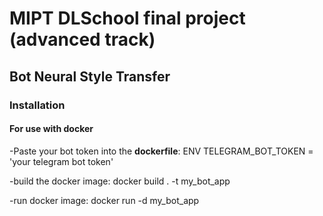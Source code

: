 # MIPT DLSchool final project (advanced track) #

## Bot  Neural Style Transfer

### Installation

#### For use with docker

-Paste your bot token into the **dockerfile**:
ENV TELEGRAM_BOT_TOKEN = 'your telegram bot token'

-build the docker image:
docker build . -t my_bot_app

-run docker image:
docker run -d my_bot_app
